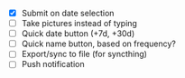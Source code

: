 - [x] Submit on date selection
- [ ] Take pictures instead of typing
- [ ] Quick date button (+7d, +30d)
- [ ] Quick name button, based on frequency?
- [ ] Export/sync to file (for syncthing)
- [ ] Push notification
